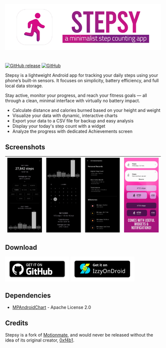 <img src="images/github-banner.png" alt="stepsy banner"/>

#

[![GitHub release](https://img.shields.io/github/v/release/nvllz/stepsy.svg)](https://github.com/nvllz/stepsy/releases)
[![GitHub](https://img.shields.io/github/license/0xf4b1/motionmate.svg)](LICENSE)

Stepsy is a lightweight Android app for tracking your daily steps using your phone’s built-in sensors. It focuses on simplicity, battery efficiency, and full local data storage.

Stay active, monitor your progress, and reach your fitness goals — all through a clean, minimal interface with virtually no battery impact.

- Calculate distance and calories burned based on your height and weight
- Visualize your data with dynamic, interactive charts
- Export your data to a CSV file for backup and easy analysis
- Display your today's step count with a widget
- Analyze the progress with dedicated Achievements screen

## Screenshots

| ![Screenshot 1](images/1.png) | ![Screenshot 2](images/2.png) | ![Screenshot 3](images/3.png) | ![Screenshot 4](images/6.png) |
|:-----------------------------:|:-----------------------------:|:-----------------------------:|:-----------------------------:|

## Download

<a href="https://github.com/nvllz/stepsy/releases">
<img src="images/badge_github.png" height="80" alt="Get it on Github"/></a>
<a href="https://apt.izzysoft.de/packages/com.nvllz.stepsy">
<img src="images/badge_izzyondroid.png" height="80" alt="Get it on IzzyOnDroid"/></a>

## Dependencies

- [MPAndroidChart](https://github.com/PhilJay/MPAndroidChart) - Apache License 2.0

## Credits

Stepsy is a fork of [Motionmate](https://github.com/0xf4b1/motionmate), and would never be released without the idea of its original creator, [0xf4b1](https://github.com/0xf4b1).
